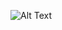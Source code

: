 ![Alt Text](https://github.com/PeterHjHan/benttree/blob/master/assets/images/project-recapture-demo.gif)
